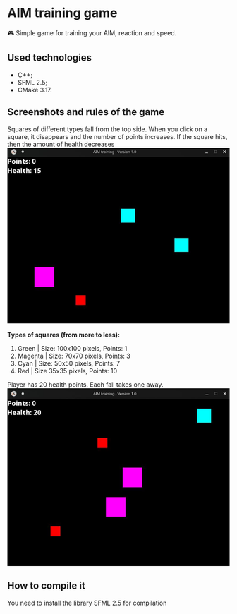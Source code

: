 # AIM training game
🎮 Simple game for training your AIM, reaction and speed.

## Used technologies
+ C++;
+ SFML 2.5;
+ CMake 3.17.

## Screenshots and rules of the game
Squares of different types fall from the top side. When you click on a square, it disappears and the number of points increases. If the square hits, then the amount of health decreases
![Screenshot 1](https://github.com/daniilshat/aim-training-game/blob/main/Screenshots/screenshot1.jpg)


**Types of squares (from more to less):**
1. Green | Size: 100x100 pixels, Points: 1
2. Magenta | Size: 70x70 pixels, Points: 3
3. Cyan | Size: 50x50 pixels, Points: 7
4. Red | Size 35x35 pixels, Points: 10
   
Player has 20 health points. Each fall takes one away.
![Screenshot 2](https://github.com/daniilshat/aim-training-game/blob/main/Screenshots/screenshot2.jpg)

## How to compile it
You need to install the library SFML 2.5 for compilation
